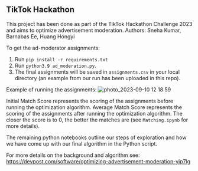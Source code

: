 ## TikTok Hackathon ##

This project has been done as part of the TikTok Hackathon Challenge 2023 and aims to optimize advertisement moderation. 
Authors: Sneha Kumar, Barnabas Ee, Huang Hongyi


To get the ad-moderator assignments: 
1. Run `pip install -r requirements.txt`
2. Run `python3.9 ad_moderation.py`.
3. The final assignments will be saved in `assignments.csv` in your local directory (an example from our run has been uploaded in this repo). 

Example of running the assignments:
![photo_2023-09-10 12 18 59](https://github.com/snehakumar27/TikTokHackathon/assets/75850030/2cf4b022-5c2d-4f0c-84ee-cf2ea569c786)

Initial Match Score represents the scoring of the assignments before running the optimization algorithm. 
Average Match Score represents the scoring of the assignments after running the optimization algorithm. 
The closer the score is to 0, the better the matches are (see `Matching.ipynb` for more details). 

The remaining python notebooks outline our steps of exploration and how we have come up with our final algorithm in the Python script. 

For more details on the background and algorithm see: https://devpost.com/software/optimizing-advertisement-moderation-yip7lg
